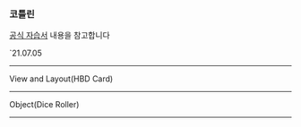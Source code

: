 <h3>코틀린</h3>
<p>
    <a href="https://developer.android.com/kotlin?hl=ko">공식 자습서</a> 내용을 참고합니다
</p>
<p>
    `21.07.05 <hr>
    View and Layout(HBD Card)<hr>
    Object(Dice Roller)<hr>
</p>
</body>
</body>
